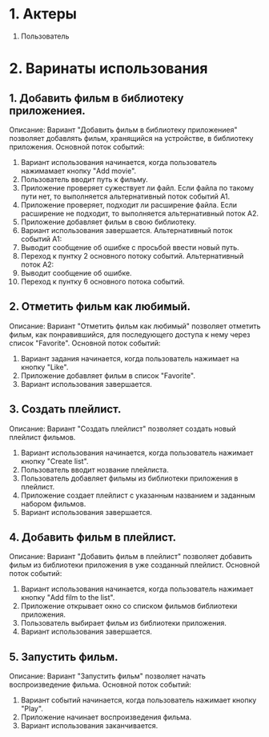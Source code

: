 # 1. Актеры
1. Пользователь

# 2. Варинаты использования
## 1. Добавить фильм в библиотеку приложениея.
Описание: Вариант "Добавить фильм в библиотеку приложениея" позволяет добавлять фильм, хранящийся на устройстве, в библиотеку приложения.
Основной поток событий:
1. Вариант использования начинается, когда пользователь нажимамает кнопку "Add movie".
2. Пользователь вводит путь к фильму.
3. Приложение проверяет сужествует ли файл. Если файла по такому пути нет, то выполняется альтернативный поток событий А1.
4. Приложение проверяет, подходит ли расширение файла. Если расширение не подходит, то выполняется альтернативный поток А2.
5. Приложение добавляет фильм в свою библиотеку.
6. Вариант использования завершается.
Альтернативный поток событий A1:
1. Выводит сообщение об ошибке с просьбой ввести новый путь.
2. Переход к пунтку 2 основного потоку событий.
Альтернативный поток А2:
1. Выводит сообщение об ошибке.
2. Переход к пунтку 6 основного потока событий.
## 2. Отметить фильм как любимый.
Описание: Вариант "Отметить фильм как любимый" позволяет отметить фильм, как понравившийся, для последующего доступа к нему через список "Favorite".
Основной поток событий:
1. Вариант задания начинается, когда пользователь нажимает на кнопку "Like".
2. Приложение добавляет фильм в список "Favorite".
3. Вариант использования завершается.
## 3. Создать плейлист.
Описание: Вариант "Создать плейлист" позволяет создать новый плейлист фильмов.
1. Вариант использования начинается, когда пользователь нажимает кнопку "Create list".
2. Пользователь вводит нозвание плейлиста.
3. Пользователь добавляет фильмы из библиотеки приложения в плейлист.
4. Приложение создает плейлист с указанным названием и заданным набором фильмов.
5. Вариант использования завершается.
## 4. Добавить фильм в плейлист.
Описание: Вариант "Добавить фильм в плейлист" позволяет добавить фильм из библиотеки приложения в уже созданный плейлист.
Основной поток событий: 
1. Вариант использования начинается, когда пользователь нажимает кнопку "Add film to the list".
2. Приложение открывает окно со списком фильмов библиотеки приложения.
3. Пользователь выбирает фильм из библиотеки приложения.
4. Вариант использования завершается.
## 5. Запустить фильм.
Описание: Вариант "Запустить фильм" позволяет начать воспроизведение фильма.
Основной поток событий: 
1. Вариант событий начинается, когда пользователь нажимает кнопку "Play".
2. Приложение начинает воспроизведения фильма.
3. Вариант использования заканчивается.
